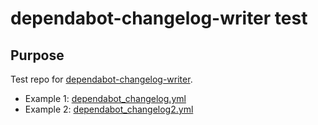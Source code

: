 # dependabot-changelog-writer test

## Purpose

Test repo for [dependabot-changelog-writer](https://github.com/CramBL/dependabot-changelog-writer).

- Example 1: [dependabot_changelog.yml](.github/workflows/dependabot_changelog.yml)
- Example 2: [dependabot_changelog2.yml](.github/workflows/dependabot_changelog2.yml)